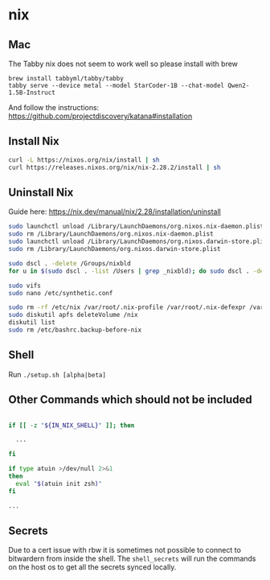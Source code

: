 # nix

## Mac

The Tabby nix does not seem to work well so please install with brew

```
brew install tabbyml/tabby/tabby
tabby serve --device metal --model StarCoder-1B --chat-model Qwen2-1.5B-Instruct
```

And follow the instructions: https://github.com/projectdiscovery/katana#installation

## Install Nix

```bash
curl -L https://nixos.org/nix/install | sh
curl https://releases.nixos.org/nix/nix-2.28.2/install | sh
```

## Uninstall Nix

Guide here: https://nix.dev/manual/nix/2.28/installation/uninstall

```bash
sudo launchctl unload /Library/LaunchDaemons/org.nixos.nix-daemon.plist
sudo rm /Library/LaunchDaemons/org.nixos.nix-daemon.plist
sudo launchctl unload /Library/LaunchDaemons/org.nixos.darwin-store.plist
sudo rm /Library/LaunchDaemons/org.nixos.darwin-store.plist

sudo dscl . -delete /Groups/nixbld
for u in $(sudo dscl . -list /Users | grep _nixbld); do sudo dscl . -delete /Users/$u; done

sudo vifs
sudo nano /etc/synthetic.conf

sudo rm -rf /etc/nix /var/root/.nix-profile /var/root/.nix-defexpr /var/root/.nix-channels ~/.nix-profile ~/.nix-defexpr ~/.nix-channels
sudo diskutil apfs deleteVolume /nix
diskutil list
sudo rm /etc/bashrc.backup-before-nix
```

## Shell

Run `./setup.sh [alpha|beta]`

## Other Commands which should not be included

```bash

if [[ -z "${IN_NIX_SHELL}" ]]; then

  ...

fi

if type atuin >/dev/null 2>&1
then
  eval "$(atuin init zsh)"
fi

...

```

## Secrets

Due to a cert issue with rbw it is sometimes not possible to connect to bitwardern from inside the shell. The `shell_secrets` will run the commands on the host os to get all the secrets synced locally.

